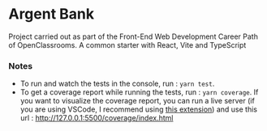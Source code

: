 # Argent Bank

Project carried out as part of the Front-End Web Development Career Path of OpenClassrooms.
A common starter with React, Vite and TypeScript

### Notes

-   To run and watch the tests in the console, run : `yarn test`.
-   To get a coverage report while running the tests, run : `yarn coverage`. If you want to visualize the coverage report, you can run a live server (if you are using VSCode, I recommend using [this extension](https://marketplace.visualstudio.com/items?itemName=ritwickdey.LiveServer)) and use this url : http://127.0.0.1:5500/coverage/index.html
